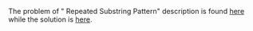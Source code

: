 The problem of " Repeated Substring Pattern" description is found [here](https://leetcode.com/problems/repeated-substring-pattern/description/) while the solution is [here]().

